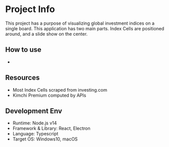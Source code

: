 # Project Info

This project has a purpose of visualizing global investment indices on a single board. This application has two main parts. Index Cells are positioned around, and a slide show on the center.

## How to use

-

## Resources

- Most Index Cells scraped from investing.com
- Kimchi Premium computed by APIs

## Development Env

- Runtime: Node.js v14
- Framework & Library: React, Electron
- Language: Typescript
- Target OS: Windows10, macOS
